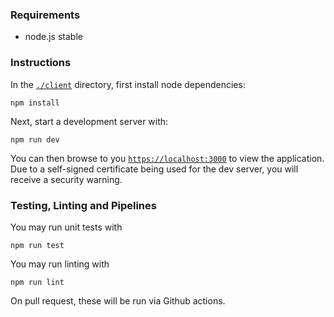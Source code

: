 ### Requirements

- node.js stable


### Instructions

In the [`./client`](./client) directory, first install node dependencies:


```
npm install
```

Next, start a development server with:

```
npm run dev
```

You can then browse to you [`https://localhost:3000`](https://localhost:3000) to view the application.
Due to a self-signed certificate being used for the dev server, you will receive a security warning.

### Testing, Linting and Pipelines

You may run unit tests with

```
npm run test
```

You may run linting with

```
npm run lint
```

On pull request, these will be run via Github actions.
